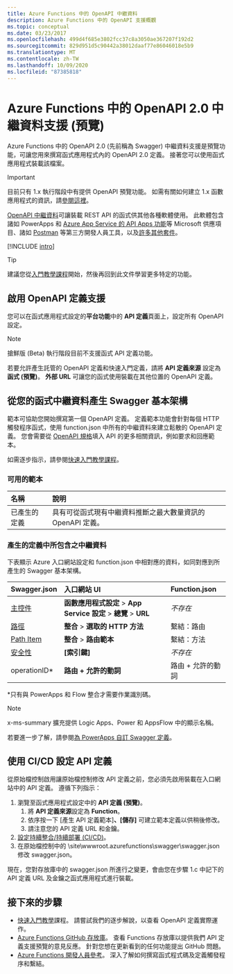 ```yaml
---
title: Azure Functions 中的 OpenAPI 中繼資料
description: Azure Functions 中的 OpenAPI 支援概觀
ms.topic: conceptual
ms.date: 03/23/2017
ms.openlocfilehash: 499d4f685e3802fcc37c8a3050ae367207f192d2
ms.sourcegitcommit: 829d951d5c90442a38012daaf77e86046018e5b9
ms.translationtype: MT
ms.contentlocale: zh-TW
ms.lasthandoff: 10/09/2020
ms.locfileid: "87385818"
---
```

# <a name="openapi-20-metadata-support-in-azure-functions-preview"></a>Azure Functions 中的 OpenAPI 2.0 中繼資料支援 (預覽)
Azure Functions 中的 OpenAPI 2.0 (先前稱為 Swagger) 中繼資料支援是預覽功能，可讓您用來撰寫函式應用程式內的 OpenAPI 2.0 定義。 接著您可以使用函式應用程式裝載該檔案。

> [!IMPORTANT]
> 目前只有 1.x 執行階段中有提供 OpenAPI 預覽功能。 如需有關如何建立 1.x 函數應用程式的資訊，請[參閱這裡](./functions-versions.md#creating-1x-apps)。

[OpenAPI 中繼資料](https://swagger.io/)可讓裝載 REST API 的函式供其他各種軟體使用。 此軟體包含諸如 PowerApps 和 [Azure App Service 的 API Apps 功能](../app-service/overview.md)等 Microsoft 供應項目、諸如 [Postman](https://www.getpostman.com/docs/importing_swagger) 等第三方開發人員工具，以及[許多其他套件](https://swagger.io/tools/)。

[!INCLUDE [intro](../../includes/functions-bindings-intro.md)]

>[!TIP]
>建議您從[入門教學課程](./functions-openapi-definition.md)開始，然後再回到此文件學習更多特定的功能。

## <a name="enable-openapi-definition-support"></a><a name="enable"></a>啟用 OpenAPI 定義支援
您可以在函式應用程式設定的**平台功能**中的 **API 定義**頁面上，設定所有 OpenAPI 設定。

> [!NOTE]
> 搶鮮版 (Beta) 執行階段目前不支援函式 API 定義功能。

若要允許產生託管的 OpenAPI 定義和快速入門定義，請將 **API 定義來源** 設定為**函式 (預覽)**。 **外部 URL** 可讓您的函式使用裝載在其他位置的 OpenAPI 定義。

## <a name="generate-a-swagger-skeleton-from-your-functions-metadata"></a><a name="generate-definition"></a> 從您的函式中繼資料產生 Swagger 基本架構
範本可協助您開始撰寫第一個 OpenAPI 定義。 定義範本功能會針對每個 HTTP 觸發程序函式，使用 function.json 中所有的中繼資料來建立鬆散的 OpenAPI 定義。 您會需要從 [OpenAPI 規格](https://swagger.io/specification/)填入 API 的更多相關資訊，例如要求和回應範本。

如需逐步指示，請參閱[快速入門教學課程](./functions-openapi-definition.md)。

### <a name="available-templates"></a><a name="templates"></a>可用的範本

|名稱| 說明 |
|:-----|:-----|
|已產生的定義|具有可從函式現有中繼資料推斷之最大數量資訊的 OpenAPI 定義。|

### <a name="included-metadata-in-the-generated-definition"></a><a name="quickstart-details"></a>產生的定義中所包含之中繼資料

下表顯示 Azure 入口網站設定和 function.json 中相對應的資料，如同對應到所產生的 Swagger 基本架構。

|Swagger.json|入口網站 UI|Function.json|
|:----|:-----|:-----|
|[主控件](https://swagger.io/specification/#fixed-fields-15)|**函數應用程式設定**  > **App Service 設定**  > **總覽**  > **URL**|*不存在*
|[路徑](https://swagger.io/specification/#paths-object-29)|**整合**  > **選取的 HTTP 方法**|繫結：路由
|[Path Item](https://swagger.io/specification/#path-item-object-32)|**整合**  > **路由範本**|繫結：方法
|[安全性](https://swagger.io/specification/#security-scheme-object-112)|**[索引鍵]**|*不存在*|
|operationID*|**路由 + 允許的動詞**|路由 + 允許的動詞|

\*只有與 PowerApps 和 Flow 整合才需要作業識別碼。
> [!NOTE]
> x-ms-summary 擴充提供 Logic Apps、Power 和 AppsFlow 中的顯示名稱。
>
> 若要進一步了解，請參閱[為 PowerApps 自訂 Swagger 定義](/connectors/custom-connectors/openapi-extensions)。

## <a name="use-cicd-to-set-an-api-definition"></a><a name="CICD"></a>使用 CI/CD 設定 API 定義

 從原始檔控制啟用讓原始檔控制修改 API 定義之前，您必須先啟用裝載在入口網站中的 API 定義。 遵循下列指示：

1. 瀏覽至函式應用程式設定中的 **API 定義 (預覽)**。
   1. 將 **API 定義來源**設定為 **Function**。
   1. 依序按一下 [產生 API 定義範本]****、[儲存]**** 可建立範本定義以供稍後修改。
   1. 請注意您的 API 定義 URL 和金鑰。
1. [設定持續整合/持續部署 (CI/CD)](./functions-continuous-deployment.md#requirements-for-continuous-deployment)。
2. 在原始檔控制中的 \site\wwwroot\.azurefunctions\swagger\swagger.json 修改 swagger.json。

現在，您對存放庫中的 swagger.json 所進行之變更，會由您在步驟 1.c 中記下的 API 定義 URL 及金鑰之函式應用程式進行裝載。

## <a name="next-steps"></a>接下來的步驟
* [快速入門教學](./functions-openapi-definition.md)課程。 請嘗試我們的逐步解說，以查看 OpenAPI 定義實際運作。
* [Azure Functions GitHub 存放庫](https://github.com/Azure/Azure-Functions/)。 查看 Functions 存放庫以提供我們 API 定義支援預覽的意見反應。 針對您想在更新看到的任何功能提出 GitHub 問題。
* [Azure Functions 開發人員參考](functions-reference.md)。 深入了解如何撰寫函式程式碼及定義觸發程序和繫結。
